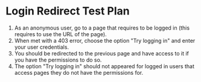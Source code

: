 # Login Redirect Test Plan

1. As an anonymous user, go to a page that requires to be logged in (this requires to use the URL of the page).
2. When met with a 403 error, choose the option "Try logging in" and enter your user credentials.
3. You should be redirected to the previous page and have access to it if you have the permissions to do so.
4. The option "Try logging in" should not appeared for logged in users that access pages they do not have the permissions for.
